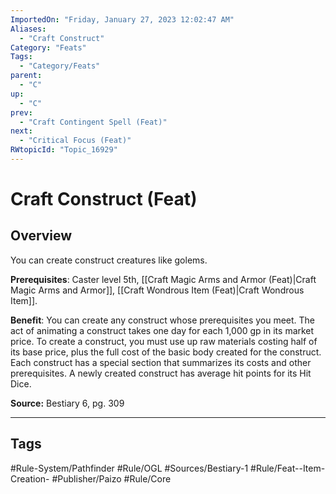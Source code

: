 ```yaml
---
ImportedOn: "Friday, January 27, 2023 12:02:47 AM"
Aliases:
  - "Craft Construct"
Category: "Feats"
Tags:
  - "Category/Feats"
parent:
  - "C"
up:
  - "C"
prev:
  - "Craft Contingent Spell (Feat)"
next:
  - "Critical Focus (Feat)"
RWtopicId: "Topic_16929"
---
```

# Craft Construct (Feat)
## Overview
You can create construct creatures like golems.

**Prerequisites**: Caster level 5th, [[Craft Magic Arms and Armor (Feat)|Craft Magic Arms and Armor]], [[Craft Wondrous Item (Feat)|Craft Wondrous Item]].

**Benefit**: You can create any construct whose prerequisites you meet. The act of animating a construct takes one day for each 1,000 gp in its market price. To create a construct, you must use up raw materials costing half of its base price, plus the full cost of the basic body created for the construct. Each construct has a special section that summarizes its costs and other prerequisites. A newly created construct has average hit points for its Hit Dice.

**Source:** Bestiary 6, pg. 309


---
## Tags
#Rule-System/Pathfinder #Rule/OGL #Sources/Bestiary-1 #Rule/Feat--Item-Creation- #Publisher/Paizo #Rule/Core


